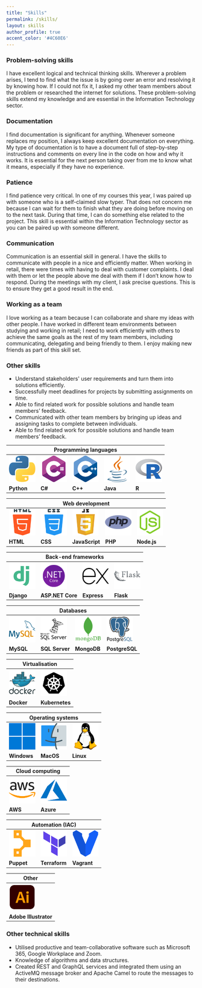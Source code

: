```yaml
---
title: "Skills"
permalink: /skills/
layout: skills
author_profile: true
accent_color: '#4C60E6'
---
```


<div id="general">

<h3>Problem-solving skills</h3>
<p>I have excellent logical and technical thinking skills. Wherever a problem arises, I tend to find what the issue is by going over an error and resolving it by knowing how. If I could not fix it, I asked my other team members about the problem or researched the internet for solutions. These problem-solving skills extend my knowledge and are essential in the Information Technology sector.</p>

<h3>Documentation</h3>
<p>I find documentation is significant for anything. Whenever someone replaces my position, I always keep excellent documentation on everything. My type of documentation is to have a document full of step-by-step instructions and comments on every line in the code on how and why it works. It is essential for the next person taking over from me to know what it means, especially if they have no experience.</p>

<h3>Patience</h3>
<p>I find patience very critical. In one of my courses this year, I was paired up with someone who is a self-claimed slow typer. That does not concern me because I can wait for them to finish what they are doing before moving on to the next task. During that time, I can do something else related to the project. This skill is essential within the Information Technology sector as you can be paired up with someone different.</p>

<h3>Communication</h3>
<p>Communication is an essential skill in general. I have the skills to communicate with people in a nice and efficiently matter. When working in retail, there were times with having to deal with customer complaints. I deal with them or let the people above me deal with them if I don’t know how to respond. During the meetings with my client, I ask precise questions. This is to ensure they get a good result in the end.</p>

<h3>Working as a team</h3>
<p>I love working as a team because I can collaborate and share my ideas with other people. I have worked in different team environments between studying and working in retail; I need to work efficiently with others to achieve the same goals as the rest of my team members, including communicating, delegating and being friendly to them. I enjoy making new friends as part of this skill set.</p>

<h3>Other skills</h3>
<ul>
  <li>Understand stakeholders' user requirements and turn them into solutions efficiently.</li>
  <li>Successfully meet deadlines for projects by submitting assignments on time.</li>
  <li>Able to find related work for possible solutions and handle team members’ feedback.</li>
  <li>Communicated with other team members by bringing up ideas and assigning tasks to complete between individuals.</li>
  <li>Able to find related work for possible solutions and handle team members’ feedback.</li>
</ul>

</div>

<div id="technical" class="hide-at-first">

  <table class="skills-table">
    <thead>
    <tr>
      <th colspan="5"><strong>Programming languages</strong></th>
    </tr>
    </thead>
    <tbody>
    <tr>
      <td><img class="centre-aligned" src="/images/ts-icons/programming/python.png" alt="image not found" width="70px"></td>
      <td><img class="centre-aligned" src="/images/ts-icons/programming/c-sharp.png" alt="image not found" width="70px"></td>
      <td><img class="centre-aligned" src="/images/ts-icons/programming/c-.png" alt="image not found" width="70px"></td>
      <td><img class="centre-aligned" src="/images/ts-icons/programming/java.png" alt="image not found" width="70px"></td>
      <td><img class="centre-aligned" src="/images/ts-icons/programming/r.png" alt="image not found" width="70px"></td>
    </tr>
    <tr>
      <td><strong>Python</strong></td>
      <td><strong>C#</strong></td>
      <td><strong>C++</strong></td>
      <td><strong>Java</strong></td>
      <td><strong>R</strong></td>
    </tr>
    </tbody>
  </table>

  <table class="skills-table">
    <thead>
    <tr>
      <th colspan="5"><strong>Web development</strong></th>
    </tr>
    </thead>
    <tbody>
    <tr>
      <td><img class="centre-aligned" src="/images/ts-icons/web/html-5.png" alt="image not found" width="70px"></td>
      <td><img class="centre-aligned" src="/images/ts-icons/web/css.png" alt="image not found" width="70px"></td>
      <td><img class="centre-aligned" src="/images/ts-icons/web/javascript.png" alt="image not found" width="70px"></td>
      <td><img class="centre-aligned" src="/images/ts-icons/web/php.png" alt="image not found" width="70px"></td>
      <td><img class="centre-aligned" src="/images/ts-icons/web/node.png" alt="image not found" width="70px"></td>
    </tr>
    <tr>
      <td><strong>HTML</strong></td>
      <td><strong>CSS</strong></td>
      <td><strong>JavaScript</strong></td>
      <td><strong>PHP</strong></td>
      <td><strong>Node.js</strong></td>
    </tr>
    </tbody>
  </table>

  <table class="skills-table">
    <thead>
    <tr>
      <th colspan="4"><strong>Back-end frameworks</strong></th>
    </tr>
    </thead>
    <tbody>
    <tr>
      <td><img class="centre-aligned" src="/images/ts-icons/web/frameworks/django.png" alt="image not found" width="70px"></td>
      <td><img class="centre-aligned" src="/images/ts-icons/web/frameworks/net.png" alt="image not found" width="70px"></td>
      <td><img class="centre-aligned" src="/images/ts-icons/web/frameworks/express.js.png" alt="image not found" width="70px"></td>
      <td><img class="centre-aligned" src="/images/ts-icons/web/frameworks/flask.png" alt="image not found" width="70px"></td>
    </tr>
    <tr>
      <td><strong>Django</strong></td>
      <td><strong>ASP.NET Core</strong></td>
      <td><strong>Express</strong></td>
      <td><strong>Flask</strong></td>
    </tr>
    </tbody>
  </table>

  <table class="skills-table">
    <thead>
    <tr>
      <th colspan="4"><strong>Databases</strong></th>
    </tr>
    </thead>
    <tbody>
    <tr>
      <td><img class="centre-aligned" src="/images/ts-icons/database/mysql.png" alt="image not found" width="70px"></td>
      <td><img class="centre-aligned" src="/images/ts-icons/database/sql-server.png" alt="image not found" width="70px"></td>
      <td><img class="centre-aligned" src="/images/ts-icons/database/mongodb.png" alt="image not found" width="70px"></td>
      <td><img class="centre-aligned" src="/images/ts-icons/database/postgresql.png" alt="image not found" width="70px"></td>
    </tr>
    <tr>
      <td><strong>MySQL</strong></td>
      <td><strong>SQL Server</strong></td>
      <td><strong>MongoDB</strong></td>
      <td><strong>PostgreSQL</strong></td>
    </tr>
    </tbody>
  </table>

  <table class="skills-table">
    <thead>
    <tr>
      <th colspan="2"><strong>Virtualisation</strong></th>
    </tr>
    </thead>
    <tbody>
    <tr>
      <td><img class="centre-aligned" src="/images/ts-icons/virtualisation/docker.png" alt="image not found" width="70px"></td>
      <td><img class="centre-aligned" src="/images/ts-icons/virtualisation/kubernetes.png" alt="image not found" width="70px"></td>
    </tr>
    <tr>
      <td><strong>Docker</strong></td>
      <td><strong>Kubernetes</strong></td>
    </tr>
    </tbody>
  </table>

  <table class="skills-table">
    <thead>
    <tr>
      <th colspan="3"><strong>Operating systems</strong></th>
    </tr>
    </thead>
    <tbody>
    <tr>
      <td><img class="centre-aligned" src="/images/ts-icons/os/windows.png" alt="image not found" width="70px"></td>
      <td><img class="centre-aligned" src="/images/ts-icons/os/macos.png" alt="image not found" width="70px"></td>
      <td><img class="centre-aligned" src="/images/ts-icons/os/linux.png" alt="image not found" width="70px"></td>
    </tr>
    <tr>
      <td><strong>Windows</strong></td>
      <td><strong>MacOS</strong></td>
      <td><strong>Linux</strong></td>
    </tr>
    </tbody>
  </table>

  <table class="skills-table">
    <thead>
    <tr>
      <th colspan="2"><strong>Cloud computing</strong></th>
    </tr>
    </thead>
    <tbody>
    <tr>
      <td><img class="centre-aligned" src="/images/ts-icons/cloud/amazon-aws.png" alt="image not found" width="70px"></td>
      <td><img class="centre-aligned" src="/images/ts-icons/cloud/azure.png" alt="image not found" width="70px"></td>
    </tr>
    <tr>
      <td><strong>AWS</strong></td>
      <td><strong>Azure</strong></td>
    </tr>
    </tbody>
  </table>

  <table class="skills-table">
    <thead>
    <tr>
      <th colspan="3"><strong>Automation (IAC)</strong></th>
    </tr>
    </thead>
    <tbody>
    <tr>
      <td><img class="centre-aligned" src="/images/ts-icons/automation/puppet.png" alt="image not found" width="70px"></td>
      <td><img class="centre-aligned" src="/images/ts-icons/automation/terraform.png" alt="image not found" width="70px"></td>
      <td><img class="centre-aligned" src="/images/ts-icons/automation/vagrant.png" alt="image not found" width="70px"></td>
    </tr>
    <tr>
      <td><strong>Puppet</strong></td>
      <td><strong>Terraform</strong></td>
      <td><strong>Vagrant</strong></td>
    </tr>
    </tbody>
  </table>

  <table class="skills-table">
    <thead>
    <tr>
      <th colspan="1"><strong>Other</strong></th>
    </tr>
    </thead>
    <tbody>
    <tr>
      <td><img class="centre-aligned" src="/images/ts-icons/other/adobe-illustrator.png" alt="image not found" width="70px"></td>
    </tr>
    <tr>
      <td><strong>Adobe Illustrator</strong></td>
    </tr>
    </tbody>
  </table>

<h3>Other technical skills</h3>
<ul>
  <li>Utilised productive and team-collaborative software such as Microsoft 365, Google Workplace and Zoom.</li>
  <li>Knowledge of algorithms and data structures.</li>
  <li>Created REST and GraphQL services and integrated them using an ActiveMQ message broker and Apache Camel to route the messages to their destinations.</li>
</ul>

</div>